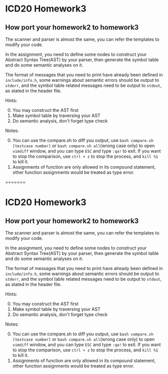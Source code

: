 
# ICD20 Homework3

## How port your homework2 to homework3

The scanner and parser is almost the same, you can refer the templates to modify your code.

In the assignment, you need to define some nodes to construct your Abstract Syntax Tree(AST) by your parser, then generate the symbol table and do some semantic analyses on it.

The format of messages that you need to print have already been defined in `include/info.h`, some warnings about semantic errors should be output to `stderr`, and the symbol table related messages need to be output to `stdout`, as stated in the header file.

Hints:

0. You may construct the AST first
1. Make symbol table by traversing your AST
2. Do semantic analysis, don't forget type check

Notes:

0. You can use the compare.sh to diff you output, use `bash compare.sh [testcase number]` or `bash compare.sh all`(wrong case only) to open `vimdiff` window, and you can type `ESC` and type `:qa!` to exit. If you want to stop the comparison, use `ctrl + z` to stop the process, and `kill %1` to kill it.
1. Assignments of function are only allowed in its compound statement, other function assignments would be treated as type error.

=======
# ICD20 Homework3

## How port your homework2 to homework3

The scanner and parser is almost the same, you can refer the templates to modify your code.

In the assignment, you need to define some nodes to construct your Abstract Syntax Tree(AST) by your parser, then generate the symbol table and do some semantic analyses on it.

The format of messages that you need to print have already been defined in `include/info.h`, some warnings about semantic errors should be output to `stderr`, and the symbol table related messages need to be output to `stdout`, as stated in the header file.

Hints:

0. You may construct the AST first
1. Make symbol table by traversing your AST
2. Do semantic analysis, don't forget type check

Notes:

0. You can use the compare.sh to diff you output, use `bash compare.sh [testcase number]` or `bash compare.sh all`(wrong case only) to open `vimdiff` window, and you can type `ESC` and type `:qa!` to exit. If you want to stop the comparison, use `ctrl + z` to stop the process, and `kill %1` to kill it.
1. Assignments of function are only allowed in its compound statement, other function assignments would be treated as type error.


